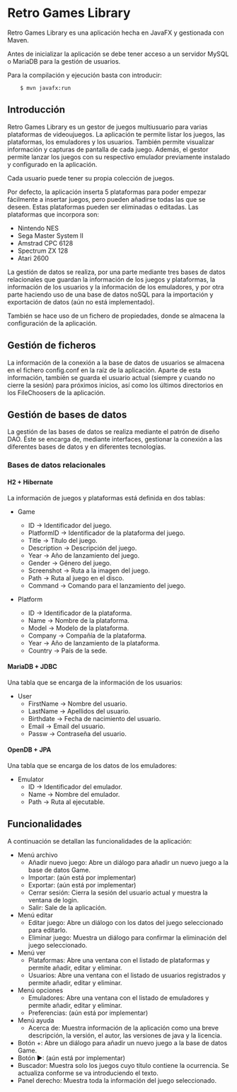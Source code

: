 # Retro Games Library

Retro Games Library es una aplicación hecha en JavaFX y gestionada con Maven.

Antes de inicializar la aplicación se debe tener acceso a un servidor MySQL o MariaDB para la gestión de usuarios.

Para la compilación y ejecución basta con introducir:

        $ mvn javafx:run

## Introducción

Retro Games Library es un gestor de juegos multiusuario para varias plataformas de videoujuegos. La aplicación te permite listar los juegos, las plataformas, los emuladores y los usuarios. También permite visualizar información y capturas de pantalla de cada juego. Además, el gestor permite lanzar los juegos con su respectivo emulador previamente instalado y configurado en la aplicación.

Cada usuario puede tener su propia colección de juegos.

Por defecto, la aplicación inserta 5 plataformas para poder empezar fácilmente a insertar juegos, pero pueden añadirse todas las que se deseen. Estas plataformas pueden ser eliminadas o editadas. Las plataformas que incorpora son:

- Nintendo NES
- Sega Master System II
- Amstrad CPC 6128
- Spectrum ZX 128
- Atari 2600

La gestión de datos se realiza, por una parte mediante tres bases de datos relacionales que guardan la información de los juegos y plataformas, la información de los usuarios y la información de los emuladores, y por otra parte haciendo uso de una base de datos noSQL para la importación y exportación de datos (aún no está implementado).

También se hace uso de un fichero de propiedades, donde se almacena la configuración de la aplicación.

## Gestión de ficheros

La información de la conexión a la base de datos de usuarios se almacena en el fichero config.conf en la raíz de la aplicación. Aparte de esta información, también se guarda el usuario actual (siempre y cuando no cierre la sesión) para próximos inicios, así como los últimos directorios en los FileChoosers de la aplicación.

## Gestión de bases de datos

La gestión de las bases de datos se realiza mediante el patrón de diseño DAO. Éste se encarga de, mediante interfaces, gestionar la conexión a las diferentes bases de datos y en diferentes tecnologías.

### Bases de datos relacionales

#### H2 + Hibernate

La información de juegos y plataformas está definida en dos tablas:

- Game
    - ID -> Identificador del juego.
    - PlatformID -> Identificador de la plataforma del juego.
    - Title -> Título del juego.
    - Description -> Descripción del juego.
    - Year -> Año de lanzamiento del juego.
    - Gender -> Género del juego.
    - Screenshot -> Ruta a la imagen del juego.
    - Path -> Ruta al juego en el disco.
    - Command -> Comando para el lanzamiento del juego.

- Platform
    - ID -> Identificador de la plataforma.
    - Name -> Nombre de la plataforma.
    - Model -> Modelo de la plataforma.
    - Company -> Compañía de la plataforma.
    - Year -> Año de lanzamiento de la plataforma.
    - Country -> País de la sede.

#### MariaDB + JDBC

Una tabla que se encarga de la información de los usuarios:

- User
    - FirstName -> Nombre del usuario.
    - LastName -> Apellidos del usuario.
    - Birthdate -> Fecha de nacimiento del usuario.
    - Email -> Email del usuario.
    - Passw -> Contraseña del usuario.

#### OpenDB + JPA

Una tabla que se encarga de los datos de los emuladores:

- Emulator
    - ID -> Identificador del emulador.
    - Name -> Nombre del emulador.
    - Path -> Ruta al ejecutable.

## Funcionalidades

A continuación se detallan las funcionalidades de la aplicación:

- Menú archivo
    - Añadir nuevo juego: Abre un diálogo para añadir un nuevo juego a la base de datos Game.
    - Importar: (aún está por implementar)
    - Exportar: (aún está por implementar)
    - Cerrar sesión: Cierra la sesión del usuario actual y muestra la ventana de login.
    - Salir: Sale de la aplicación.
- Menú editar
    - Editar juego: Abre un diálogo con los datos del juego seleccionado para editarlo.
    - Eliminar juego: Muestra un diálogo para confirmar la eliminación del juego seleccionado.
- Menú ver
    - Plataformas: Abre una ventana con el listado de plataformas y permite añadir, editar y eliminar.
    - Usuarios: Abre una ventana con el listado de usuarios registrados y permite añadir, editar y eliminar.
- Menú opciones
    - Emuladores: Abre una ventana con el listado de emuladores y permite añadir, editar y eliminar.
    - Preferencias: (aún está por implementar)
- Menú ayuda
    - Acerca de: Muestra información de la aplicación como una breve descripción, la versión, el autor, las versiones de java y la licencia.
- Botón +: Abre un diálogo para añadir un nuevo juego a la base de datos Game.
- Botón ►: (aún está por implementar)
- Buscador: Muestra solo los juegos cuyo título contiene la ocurrencia. Se actualiza conforme se va introduciendo el texto.
- Panel derecho: Muestra toda la información del juego seleccionado.
